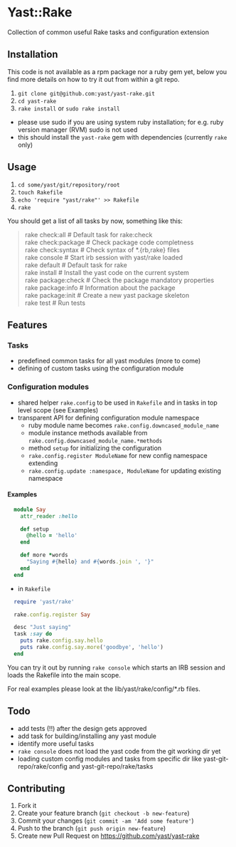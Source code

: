 # Yast::Rake

Collection of common useful Rake tasks and configuration extension

## Installation

This code is not available as a rpm package nor a ruby gem yet, below
you find more details on how to try it out from within a git repo.

1. `git clone git@github.com:yast/yast-rake.git`
2. `cd yast-rake`
3. `rake install` or `sudo rake install`
  * please use sudo if you are using system ruby installation;
    for e.g. ruby version manager (RVM) sudo is not used
  * this should install the `yast-rake` gem with dependencies (currently `rake` only)

## Usage

1. `cd some/yast/git/repository/root`
2. `touch Rakefile`
3. `echo 'require "yast/rake"' >> Rakefile`
4. `rake`

You should get a list of all tasks by now, something like this:

  >  rake check:all      # Default task for rake:check  
  >  rake check:package  # Check package code completness  
  >  rake check:syntax   # Check syntax of *.{rb,rake} files  
  >  rake console        # Start irb session with yast/rake loaded  
  >  rake default        # Default task for rake  
  >  rake install        # Install the yast code on the current system  
  >  rake package:check  # Check the package mandatory properties  
  >  rake package:info   # Information about the package  
  >  rake package:init   # Create a new yast package skeleton  
  >  rake test           # Run tests  


## Features

### Tasks

  * predefined common tasks for all yast modules (more to come)
  * defining of custom tasks using the configuration module

### Configuration modules

  * shared helper `rake.config` to be used in `Rakefile` and in tasks
    in top level scope (see Examples)
  * transparent API for defining configuration module namespace
    * ruby module name becomes `rake.config.downcased_module_name`
    * module instance methods available from `rake.config.downcased_module_name.*methods`
    * method `setup` for initializing the configuration
    * `rake.config.register ModuleName` for new config namespace extending
    * `rake.config.update :namespace, ModuleName` for updating existing namespace

#### Examples

  ```ruby
    module Say
      attr_reader :hello

      def setup
        @hello = 'hello'
      end

      def more *words
        "Saying #{hello} and #{words.join ', '}"
      end
    end
  ```
  * in `Rakefile`

  ```ruby
    require 'yast/rake'

    rake.config.register Say

    desc "Just saying"
    task :say do
      puts rake.config.say.hello
      puts rake.config.say.more('goodbye', 'hello')
    end
  ```

  You can try it out by running `rake console` which starts an IRB session 
  and loads the Rakefile into the main scope.

  For real examples please look at the lib/yast/rake/config/*.rb files.


## Todo

  * add tests (!!) after the design gets approved
  * add task for building/installing any yast module
  * identify more useful tasks
  * `rake console` does not load the yast code from the git working dir yet
  * loading custom config modules and tasks from specific dir like 
    yast-git-repo/rake/config and yast-git-repo/rake/tasks


## Contributing

1. Fork it
2. Create your feature branch (`git checkout -b new-feature`)
3. Commit your changes (`git commit -am 'Add some feature'`)
4. Push to the branch (`git push origin new-feature`)
5. Create new Pull Request on https://github.com/yast/yast-rake
